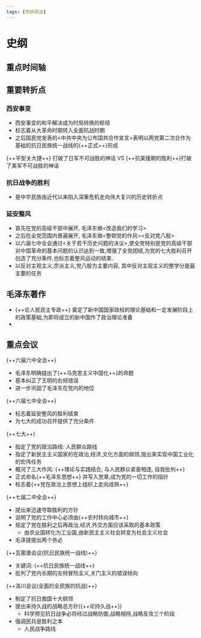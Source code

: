 ```yaml
---
tags: [考研政治]
---
```


# 史纲

## 重点时间轴

## 重要转折点

### 西安事变

- 西安事变的和平解决成为时局转换的枢纽
- 标志着从大革命时期转入全面抗战时期
- 之后国民党发表的<中共中央为公布国共合作宣言>表明以两党第二次合作为基础的抗日民族统一战线的{++正式++}形成

{++平型关大捷++} 打破了日军不可战胜的神话 VS {++抗美援朝的胜利++}打破了美军不可战胜的神话

### 抗日战争的胜利

- 是中华民族由近代以来陷入深重危机走向伟大复兴的历史转折点
### 延安整风

- 首先在党的高级干部中展开, 毛泽东做<改造我们的学习>
- 之后在全党范围内普遍展开, 毛泽东做<整顿党的作风><反对党八股>
- 以六届七中全会通过<关于若干历史问题的决议>,使全党特别是党的高级干部对中国革命的基本问题的认识达到一致,增强了全党团结,为党的七大胜利召开创造了充分条件,也标志着整风运动的结束.
- 以反对主观主义,宗派主义,党八股为主要内容, 其中反对主观主义的整学分是最主要的任务
## 毛泽东著作

- {++论人民民主专政++} 奠定了新中国国家政权的理论基础和一定发展阶段上的政策基础,为即将成立的新中国作了政治理论准备
- 
## 重点会议

{++六届六中全会++}

- 毛泽东明确提出了{++马克思主义中国化++}的命题
- 基本纠正了王明的右倾错误
- 进一步巩固了毛泽东在党内的地位

{++六届七中全会++}

- 标志着延安整风的胜利结束
- 为七大的成功召开提供了充分条件

{++七大++}

- 指定了党的政治路线: 人民群众路线
- 指定了新民主主义国家的在政治,经济,文化方面的纲领,提出来实现中国工业化的宏伟任务
- 概况了三大作风: {++理论与实践结合, 与人民群众紧密相连, 自我批判++}
- 正式命名{++毛泽东思想++} 并写入党章,成为党的一切工作的指针
- 标志着{++党在政治上思想上组织上走向成熟++}

{++七届二中全会++}

- 提出来迅速夺取胜利的方针
- 说明了党的工作中心必须由{++农村转向城市++}
- 规定了党在胜利之后再政治,经济,外交方面应该采取的基本政策
    - 由农业国转化为工业国,由新民主主义社会转变为社会主义社会
- 毛泽提提出两个务必

{++瓦窑堡会议(抗日民族统一战线)++}

- 关键词: {++抗日民族统一战线++}
- 批判了党内长期的左倾冒险主义,关门主义的错误倾向

{++洛川会议(全面的全民族的抗战)++}

- 制定了抗日救国十大纲领
- 提出来持久战的战略总方针({++论持久战++})
    - 科学预见抗日战争必将经过战略防御,战略相持,战略反攻三个阶段
- 强调民兵是胜利之本
    - 人民战争路线